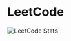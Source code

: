 # LeetCode
![LeetCode Stats](https://leetcard.jacoblin.cool/mo2men5aled?theme=dark&font=Sarala&ext=heatmap)
